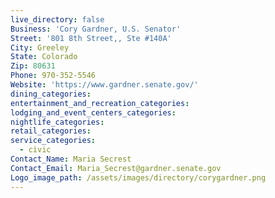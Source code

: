 ```yaml
---
live_directory: false
Business: 'Cory Gardner, U.S. Senator'
Street: '801 8th Street,, Ste #140A'
City: Greeley
State: Colorado
Zip: 80631
Phone: 970-352-5546
Website: 'https://www.gardner.senate.gov/'
dining_categories:
entertainment_and_recreation_categories:
lodging_and_event_centers_categories:
nightlife_categories:
retail_categories:
service_categories:
  - civic
Contact_Name: Maria Secrest
Contact_Email: Maria_Secrest@gardner.senate.gov
Logo_image_path: /assets/images/directory/corygardner.png
---
```


